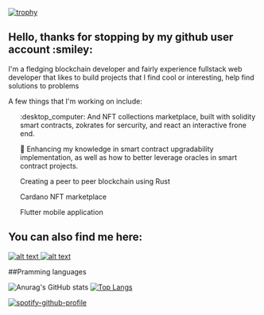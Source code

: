 [![trophy](https://github-profile-trophy.vercel.app/?username=FentonA&&theme=dracula&no-frame=true)](https://github.com/ryo-ma/github-profile-trophy)

<h2> Hello, thanks for stopping by my github user account :smiley: </h2>

I'm a fledging blockchain developer and fairly experience fullstack web developer that likes to build projects that I find cool or interesting, help find solutions to problems

A few things that I'm working on include:

  <ol>:desktop_computer: And NFT collections marketplace, built with solidity smart contracts, zokrates for sercurity, and react an interactive frone end. </ol>
  <ol>🌱 Enhancing my knowledge in smart contract upgradability implementation, as well as how to better leverage oracles in smart contract projects. </ol>
  <ol> Creating a peer to peer blockchain using Rust</ol>
  <ol> Cardano NFT marketplace</ol>
  <ol> Flutter mobile application</ol>
  
 <h2> You can also find me here:</h2>
 
<a href='https://www.linkedin.com/in/alf-fenton-baab27110/'>![alt text](https://img.shields.io/badge/-LinkedIn-0e76a8?style=plastic&logo=linkedIn)</a><a href='https://www.instagram.com/krowwvalley/'> ![alt text](https://img.shields.io/badge/-Instagram-833AB4?style=plastic&logo=Instagram)</a>

##Pramming languages

![Anurag's GitHub stats](https://github-readme-stats.vercel.app/api?username=fentona&theme=dracula&hide=contribs) [![Top Langs](https://github-readme-stats.vercel.app/api/top-langs/?username=fentona&layout)](https://github.com/anuraghazra/github-readme-stats)

[![spotify-github-profile](https://spotify-github-profile.vercel.app/api/view?uid=mrchips7&cover_image=true&theme=default&bar_color=469faf&bar_color_cover=true)](https://spotify-github-profile.vercel.app/api/view?uid=mrchips7&redirect=true)

